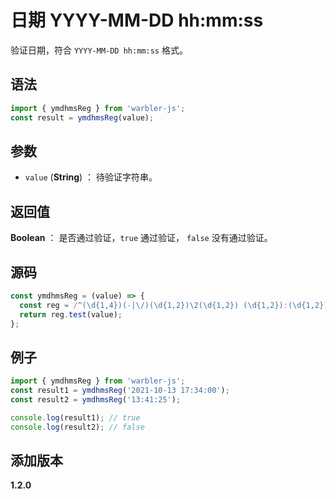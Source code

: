 # 日期 YYYY-MM-DD hh:mm:ss

验证日期，符合 `YYYY-MM-DD hh:mm:ss` 格式。

## 语法

```js
import { ymdhmsReg } from 'warbler-js';
const result = ymdhmsReg(value);
```

## 参数

- `value` (**String**) ： 待验证字符串。

## 返回值

**Boolean** ： 是否通过验证，`true` 通过验证， `false` 没有通过验证。

## 源码

```js
const ymdhmsReg = (value) => {
  const reg = /^(\d{1,4})(-|\/)(\d{1,2})\2(\d{1,2}) (\d{1,2}):(\d{1,2}):(\d{1,2})$/;
  return reg.test(value);
};
```

## 例子

```js
import { ymdhmsReg } from 'warbler-js';
const result1 = ymdhmsReg('2021-10-13 17:34:00');
const result2 = ymdhmsReg('13:41:25');

console.log(result1); // true
console.log(result2); // false
```

## 添加版本

**1.2.0**
